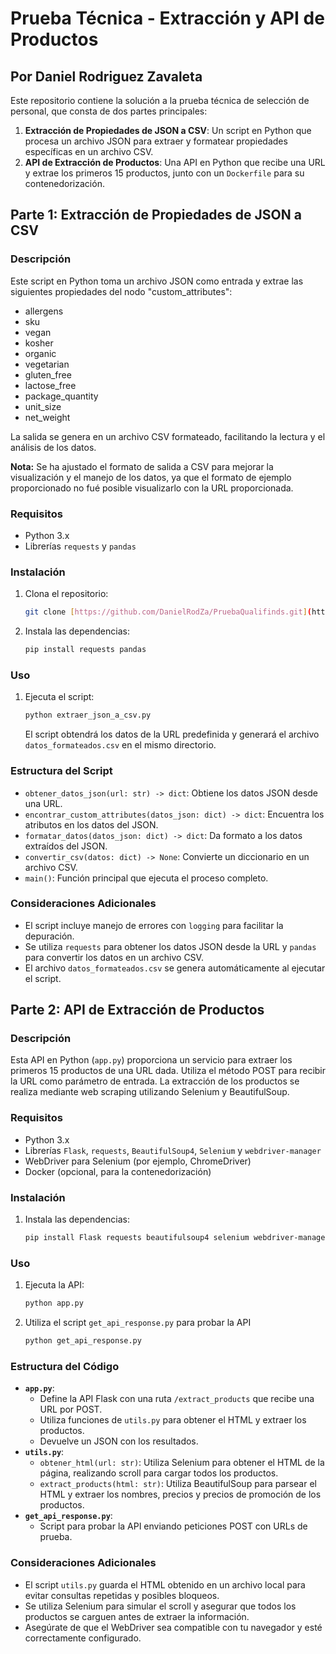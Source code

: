 # Prueba Técnica - Extracción y API de Productos
## Por Daniel Rodriguez Zavaleta

Este repositorio contiene la solución a la prueba técnica de selección de personal, que consta de dos partes principales:

1.  **Extracción de Propiedades de JSON a CSV**: Un script en Python que procesa un archivo JSON para extraer y formatear propiedades específicas en un archivo CSV.
2.  **API de Extracción de Productos**: Una API en Python que recibe una URL y extrae los primeros 15 productos, junto con un `Dockerfile` para su contenedorización.

## Parte 1: Extracción de Propiedades de JSON a CSV

### Descripción

Este script en Python toma un archivo JSON como entrada y extrae las siguientes propiedades del nodo "custom\_attributes":

* allergens
* sku
* vegan
* kosher
* organic
* vegetarian
* gluten\_free
* lactose\_free
* package\_quantity
* unit\_size
* net\_weight

La salida se genera en un archivo CSV formateado, facilitando la lectura y el análisis de los datos.

**Nota:** Se ha ajustado el formato de salida a CSV para mejorar la visualización y el manejo de los datos, ya que el formato de ejemplo proporcionado no fué posible visualizarlo con la URL proporcionada.


### Requisitos

* Python 3.x
* Librerías `requests` y `pandas`

### Instalación

1.  Clona el repositorio:

    ```bash
    git clone [https://github.com/DanielRodZa/PruebaQualifinds.git](https://github.com/DanielRodZa/PruebaQualifinds.git)
    ```

2. Instala las dependencias:

    ```bash
    pip install requests pandas
    ```

### Uso

1.  Ejecuta el script:

    ```bash
    python extraer_json_a_csv.py
    ```

    El script obtendrá los datos de la URL predefinida y generará el archivo `datos_formateados.csv` en el mismo directorio.


### Estructura del Script

* `obtener_datos_json(url: str) -> dict`: Obtiene los datos JSON desde una URL.
* `encontrar_custom_attributes(datos_json: dict) -> dict`: Encuentra los atributos en los datos del JSON.
* `formatar_datos(datos_json: dict) -> dict`: Da formato a los datos extraídos del JSON.
* `convertir_csv(datos: dict) -> None`: Convierte un diccionario en un archivo CSV.
* `main()`: Función principal que ejecuta el proceso completo.

### Consideraciones Adicionales

* El script incluye manejo de errores con `logging` para facilitar la depuración.
* Se utiliza `requests` para obtener los datos JSON desde la URL y `pandas` para convertir los datos en un archivo CSV.
* El archivo `datos_formateados.csv` se genera automáticamente al ejecutar el script.

## Parte 2: API de Extracción de Productos

### Descripción

Esta API en Python (`app.py`) proporciona un servicio para extraer los primeros 15 productos de una URL dada. Utiliza el método POST para recibir la URL como parámetro de entrada. La extracción de los productos se realiza mediante web scraping utilizando Selenium y BeautifulSoup.

### Requisitos

* Python 3.x
* Librerías `Flask`, `requests`, `BeautifulSoup4`, `Selenium` y `webdriver-manager`
* WebDriver para Selenium (por ejemplo, ChromeDriver)
* Docker (opcional, para la contenedorización)

### Instalación

1. Instala las dependencias:

    ```bash
    pip install Flask requests beautifulsoup4 selenium webdriver-manager
    ```

### Uso

1.  Ejecuta la API:

    ```bash
    python app.py
    ```

2.  Utiliza el script `get_api_response.py` para probar la API

    ```bash
    python get_api_response.py
    ```

### Estructura del Código

* **`app.py`**:
    * Define la API Flask con una ruta `/extract_products` que recibe una URL por POST.
    * Utiliza funciones de `utils.py` para obtener el HTML y extraer los productos.
    * Devuelve un JSON con los resultados.
* **`utils.py`**:
    * `obtener_html(url: str)`: Utiliza Selenium para obtener el HTML de la página, realizando scroll para cargar todos los productos.
    * `extract_products(html: str)`: Utiliza BeautifulSoup para parsear el HTML y extraer los nombres, precios y precios de promoción de los productos.
* **`get_api_response.py`**:
    * Script para probar la API enviando peticiones POST con URLs de prueba.

### Consideraciones Adicionales

* El script `utils.py` guarda el HTML obtenido en un archivo local para evitar consultas repetidas y posibles bloqueos.
* Se utiliza Selenium para simular el scroll y asegurar que todos los productos se carguen antes de extraer la información.
* Asegúrate de que el WebDriver sea compatible con tu navegador y esté correctamente configurado.